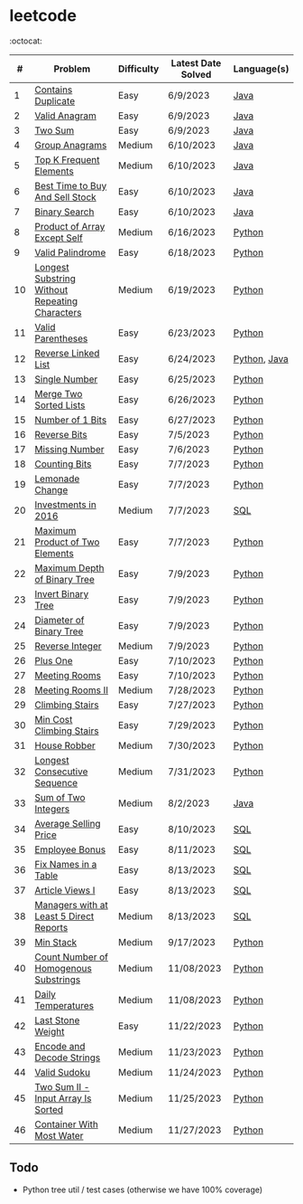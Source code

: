 # leetcode

:octocat:

| #   | Problem                                                                                                                         | Difficulty | Latest Date Solved | Language(s)                                                                                                                                                                                                                      |
| --- | ------------------------------------------------------------------------------------------------------------------------------- | ---------- | ------------------ | -------------------------------------------------------------------------------------------------------------------------------------------------------------------------------------------------------------------------------- |
| 1   | [Contains Duplicate](https://leetcode.com/problems/contains-duplicate/)                                                         | Easy       | 6/9/2023           | [Java](https://github.com/maxdemaio/leetcode/blob/main/java-problems/src/main/java/array/ContainsDuplicate.java)                                                                                                                 |
| 2   | [Valid Anagram](https://leetcode.com/problems/valid-anagram/)                                                                   | Easy       | 6/9/2023           | [Java](https://github.com/maxdemaio/leetcode/blob/main/java-problems/src/main/java/string/ValidAnagram.java)                                                                                                                     |
| 3   | [Two Sum](https://leetcode.com/problems/two-sum/)                                                                               | Easy       | 6/9/2023           | [Java](https://github.com/maxdemaio/leetcode/blob/main/java-problems/src/main/java/array/TwoSum.java)                                                                                                                            |
| 4   | [Group Anagrams](https://leetcode.com/problems/group-anagrams/)                                                                 | Medium     | 6/10/2023          | [Java](https://github.com/maxdemaio/leetcode/blob/main/java-problems/src/main/java/array/GroupAnagrams.java)                                                                                                                     |
| 5   | [Top K Frequent Elements](https://leetcode.com/problems/top-k-frequent-elements/)                                               | Medium     | 6/10/2023          | [Java](https://github.com/maxdemaio/leetcode/blob/main/java-problems/src/main/java/array/TopKFrequentElements.java)                                                                                                              |
| 6   | [Best Time to Buy And Sell Stock](https://leetcode.com/problems/best-time-to-buy-and-sell-stock/)                               | Easy       | 6/10/2023          | [Java](https://github.com/maxdemaio/leetcode/blob/main/java-problems/src/main/java/array/BestTimeToBuyAndSellStock.java)                                                                                                         |
| 7   | [Binary Search](https://leetcode.com/problems/binary-search/)                                                                   | Easy       | 6/10/2023          | [Java](https://github.com/maxdemaio/leetcode/blob/main/java-problems/src/main/java/searchSort/BinarySearch.java)                                                                                                                 |
| 8   | [Product of Array Except Self](https://leetcode.com/problems/product-of-array-except-self/)                                     | Medium     | 6/16/2023          | [Python](https://github.com/maxdemaio/leetcode/blob/main/python-problems/arrays/productnotself.py)                                                                                                                               |
| 9   | [Valid Palindrome](https://leetcode.com/problems/valid-palindrome)                                                              | Easy       | 6/18/2023          | [Python](https://github.com/maxdemaio/leetcode/blob/main/python-problems/twopointers/validpalindrome.py)                                                                                                                         |
| 10  | [Longest Substring Without Repeating Characters](https://leetcode.com/problems/longest-substring-without-repeating-characters/) | Medium     | 6/19/2023          | [Python](https://github.com/maxdemaio/leetcode/blob/main/python-problems/slidingwindow/longestsubstringwithoutrepchars.py)                                                                                                       |
| 11  | [Valid Parentheses](https://leetcode.com/problems/valid-parentheses/solutions/)                                                 | Easy       | 6/23/2023          | [Python](https://github.com/maxdemaio/leetcode/blob/main/python-problems/stack/validparen.py)                                                                                                                                    |
| 12  | [Reverse Linked List](https://leetcode.com/problems/reverse-linked-list/)                                                       | Easy       | 6/24/2023          | [Python](https://github.com/maxdemaio/leetcode/blob/main/python-problems/linkedlist/reverselinkedlist.py), [Java](https://github.com/maxdemaio/leetcode/blob/main/java-problems/src/main/java/linkedList/ReverseLinkedList.java) |
| 13  | [Single Number](https://leetcode.com/problems/single-number/)                                                                   | Easy       | 6/25/2023          | [Python](https://github.com/maxdemaio/leetcode/blob/main/python-problems/bitmanipulation/singlenum.py)                                                                                                                           |
| 14  | [Merge Two Sorted Lists](https://leetcode.com/problems/merge-two-sorted-lists/)                                                 | Easy       | 6/26/2023          | [Python](https://github.com/maxdemaio/leetcode/blob/main/python-problems/linkedlist/mergetwosortedlists.py)                                                                                                                      |
| 15  | [Number of 1 Bits](https://leetcode.com/problems/number-of-1-bits/)                                                             | Easy       | 6/27/2023          | [Python](https://github.com/maxdemaio/leetcode/blob/main/python-problems/bitmanipulation/num1bits.py)                                                                                                                            |
| 16  | [Reverse Bits](https://leetcode.com/problems/reverse-bits/)                                                                     | Easy       | 7/5/2023           | [Python](https://github.com/maxdemaio/leetcode/blob/main/python-problems/bitmanipulation/reversebits.py)                                                                                                                         |
| 17  | [Missing Number](https://leetcode.com/problems/missing-number/)                                                                 | Easy       | 7/6/2023           | [Python](https://github.com/maxdemaio/leetcode/blob/main/python-problems/bitmanipulation/missingnum.py)                                                                                                                          |
| 18  | [Counting Bits](https://leetcode.com/problems/counting-bits/)                                                                   | Easy       | 7/7/2023           | [Python](https://github.com/maxdemaio/leetcode/blob/main/python-problems/bitmanipulation/countingbits.py)                                                                                                                        |
| 19  | [Lemonade Change](https://leetcode.com/problems/lemonade-change/)                                                               | Easy       | 7/7/2023           | [Python](https://github.com/maxdemaio/leetcode/blob/main/python-problems/arrays/lemonadechange.py)                                                                                                                               |
| 20  | [Investments in 2016](https://leetcode.com/problems/investments-in-2016/)                                                       | Medium     | 7/7/2023           | [SQL](https://github.com/maxdemaio/leetcode/blob/main/sql-problems/investments-in-2016.sql)                                                                                                                                      |
| 21  | [Maximum Product of Two Elements](https://leetcode.com/problems/maximum-product-of-two-elements-in-an-array/)                   | Easy       | 7/7/2023           | [Python](https://github.com/maxdemaio/leetcode/blob/main/python-problems/arrays/maxprod2elements.py)                                                                                                                             |
| 22  | [Maximum Depth of Binary Tree](https://leetcode.com/problems/maximum-depth-of-binary-tree/)                                     | Easy       | 7/9/2023           | [Python](https://github.com/maxdemaio/leetcode/blob/main/python-problems/trees/maxdepthofbinarytree.py)                                                                                                                          |
| 23  | [Invert Binary Tree](https://leetcode.com/problems/invert-binary-tree/)                                                         | Easy       | 7/9/2023           | [Python](https://github.com/maxdemaio/leetcode/blob/main/python-problems/trees/invertbinarytree.py)                                                                                                                              |
| 24  | [Diameter of Binary Tree](https://leetcode.com/problems/diameter-of-binary-tree/)                                               | Easy       | 7/9/2023           | [Python](https://github.com/maxdemaio/leetcode/blob/main/python-problems/trees/diameterofbinarytree.py)                                                                                                                          |
| 25  | [Reverse Integer](https://leetcode.com/problems/reverse-integer/)                                                               | Medium     | 7/9/2023           | [Python](https://github.com/maxdemaio/leetcode/blob/main/python-problems/bitmanipulation/reverseinteger.py)                                                                                                                      |
| 26  | [Plus One](https://leetcode.com/problems/plus-one/)                                                                             | Easy       | 7/10/2023          | [Python](https://github.com/maxdemaio/leetcode/blob/main/python-problems/math/plusone.py)                                                                                                                                        |
| 27  | [Meeting Rooms](https://leetcode.com/problems/meeting-rooms/)                                                                   | Easy       | 7/10/2023          | [Python](https://github.com/maxdemaio/leetcode/blob/main/python-problems/internals/meetingrooms.py)                                                                                                                              |
| 28  | [Meeting Rooms II ](https://leetcode.com/problems/meeting-rooms-ii/)                                                            | Medium     | 7/28/2023          | [Python](https://github.com/maxdemaio/leetcode/blob/main/python-problems/internals/meetingrooms2.py)                                                                                                                             |
| 29  | [Climbing Stairs](https://leetcode.com/problems/climbing-stairs/)                                                               | Easy       | 7/27/2023          | [Python](https://github.com/maxdemaio/leetcode/blob/main/python-problems/dynamicprogramming/stairs.py)                                                                                                                           |
| 30  | [Min Cost Climbing Stairs](https://leetcode.com/problems/min-cost-climbing-stairs/)                                             | Easy       | 7/29/2023          | [Python](https://github.com/maxdemaio/leetcode/blob/main/python-problems/dynamicprogramming/mincostclimbingstairs.py)                                                                                                            |
| 31  | [House Robber](https://leetcode.com/problems/house-robber/)                                                                     | Medium     | 7/30/2023          | [Python](https://github.com/maxdemaio/leetcode/blob/main/python-problems/dynamicprogramming/houserobber.py)                                                                                                                      |
| 32  | [Longest Consecutive Sequence](https://leetcode.com/problems/longest-consecutive-sequence/)                                     | Medium     | 7/31/2023          | [Python](https://github.com/maxdemaio/leetcode/blob/main/python-problems/arrays/longestconsecutivesequence.py)                                                                                                                   |
| 33  | [Sum of Two Integers](https://leetcode.com/problems/sum-of-two-integers/)                                                       | Medium     | 8/2/2023           | [Java](https://github.com/maxdemaio/leetcode/blob/main/java-problems/src/main/java/bitManipulation/SumOfTwoIntegers.java)                                                                                                        |
| 34  | [Average Selling Price](https://leetcode.com/problems/average-selling-price/)                                                   | Easy       | 8/10/2023          | [SQL](https://github.com/maxdemaio/leetcode/blob/main/sql-problems/average-selling-price.sql)                                                                                                                                    |
| 35  | [Employee Bonus](https://leetcode.com/problems/employee-bonus/)                                                                 | Easy       | 8/11/2023          | [SQL](https://github.com/maxdemaio/leetcode/blob/main/sql-problems/employee-bonus.sql)                                                                                                                                           |
| 36  | [Fix Names in a Table](https://leetcode.com/problems/fix-names-in-a-table/)                                                     | Easy       | 8/13/2023          | [SQL](https://github.com/maxdemaio/leetcode/blob/main/sql-problems/fix-names-in-a-table.sql)                                                                                                                                     |
| 37  | [Article Views I](https://leetcode.com/problems/article-views-i/)                                                               | Easy       | 8/13/2023          | [SQL](https://github.com/maxdemaio/leetcode/blob/main/sql-problems/article-views-i.sql)                                                                                                                                          |
| 38  | [Managers with at Least 5 Direct Reports](https://leetcode.com/problems/managers-with-at-least-5-direct-reports/)               | Medium     | 8/13/2023          | [SQL](https://github.com/maxdemaio/leetcode/blob/main/sql-problems/managers-with-at-least-5-direct-reports.sql)                                                                                                                  |
| 39  | [Min Stack](https://leetcode.com/problems/min-stack/)                                                                           | Medium     | 9/17/2023          | [Python](https://github.com/maxdemaio/leetcode/blob/main/python-problems/stack/minstack.py)                                                                                                                                      |
| 40  | [Count Number of Homogenous Substrings](https://leetcode.com/problems/count-number-of-homogenous-substrings/description/)       | Medium     | 11/08/2023         | [Python](https://github.com/maxdemaio/leetcode/blob/main/python-problems/mmath/count_number_of_homogenous_substrings.py)                                                                                                         |
| 41  | [ Daily Temperatures](https://leetcode.com/problems/daily-temperatures/)                                                        | Medium     | 11/08/2023         | [Python](https://github.com/maxdemaio/leetcode/blob/main/python-problems/stack/dailytemperatures.py)                                                                                                                             |
| 42  | [ Last Stone Weight](https://leetcode.com/problems/last-stone-weight/)                                                          | Easy       | 11/22/2023         | [Python](https://github.com/maxdemaio/leetcode/blob/main/python-problems/heappqueue/laststoneweight.py)                                                                                                                          |
| 43  | [ Encode and Decode Strings](https://leetcode.com/problems/encode-and-decode-strings/)                                          | Medium     | 11/23/2023         | [Python](https://github.com/maxdemaio/leetcode/blob/main/python-problems/arrays/encodedecode.py)                                                                                                                                 |
| 44  | [ Valid Sudoku](https://leetcode.com/problems/valid-sudoku)                                                                     | Medium     | 11/24/2023         | [Python](https://github.com/maxdemaio/leetcode/blob/main/python-problems/arrays/validsudoku.py)                                                                                                                                  |
| 45  | [ Two Sum II - Input Array Is Sorted](https://leetcode.com/problems/two-sum-ii-input-array-is-sorted/)                          | Medium     | 11/25/2023         | [Python](https://github.com/maxdemaio/leetcode/blob/main/python-problems/twopointers/twosumsorted.py)                                                                                                                            |
| 46  | [ Container With Most Water](https://leetcode.com/problems/container-with-most-water/)                                          | Medium     | 11/27/2023         | [Python](https://github.com/maxdemaio/leetcode/blob/main/python-problems/twopointers/containerofwater.py)                                                                                                                        |

## Todo

- Python tree util / test cases (otherwise we have 100% coverage)
